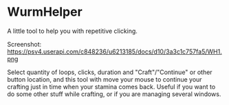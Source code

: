 # WurmHelper
A little tool to help you with repetitive clicking.

Screenshot:
https://psv4.userapi.com/c848236/u6213185/docs/d10/3a3c1c757fa5/WH1.png

Select quantity of loops, clicks, duration and "Craft"/"Continue" or other button location, and this tool with move your mouse to continue your crafting just in time when your stamina comes back. Useful if you want to do some other stuff while crafting, or if you are managing several windows.
